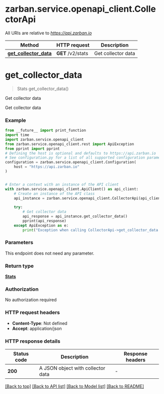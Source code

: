 # zarban.service.openapi_client.CollectorApi

All URIs are relative to *https://api.zarban.io*

Method | HTTP request | Description
------------- | ------------- | -------------
[**get_collector_data**](CollectorApi.md#get_collector_data) | **GET** /v2/stats | Get collector data


# **get_collector_data**
> Stats get_collector_data()

Get collector data

Get collector data

### Example

```python
from __future__ import print_function
import time
import zarban.service.openapi_client
from zarban.service.openapi_client.rest import ApiException
from pprint import pprint
# Defining the host is optional and defaults to https://api.zarban.io
# See configuration.py for a list of all supported configuration parameters.
configuration = zarban.service.openapi_client.Configuration(
    host = "https://api.zarban.io"
)


# Enter a context with an instance of the API client
with zarban.service.openapi_client.ApiClient() as api_client:
    # Create an instance of the API class
    api_instance = zarban.service.openapi_client.CollectorApi(api_client)
    
    try:
        # Get collector data
        api_response = api_instance.get_collector_data()
        pprint(api_response)
    except ApiException as e:
        print("Exception when calling CollectorApi->get_collector_data: %s\n" % e)
```

### Parameters
This endpoint does not need any parameter.

### Return type

[**Stats**](Stats.md)

### Authorization

No authorization required

### HTTP request headers

 - **Content-Type**: Not defined
 - **Accept**: application/json

### HTTP response details
| Status code | Description | Response headers |
|-------------|-------------|------------------|
**200** | A JSON object with collector data |  -  |

[[Back to top]](#) [[Back to API list]](../README.md#documentation-for-api-endpoints) [[Back to Model list]](../README.md#documentation-for-models) [[Back to README]](../README.md)

